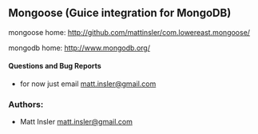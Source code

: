 ## Mongoose (Guice integration for MongoDB) ##

mongoose home: http://github.com/mattinsler/com.lowereast.mongoose/

mongodb home: http://www.mongodb.org/

#### Questions and Bug Reports
 * for now just email matt.insler@gmail.com

### Authors:
* Matt Insler       matt.insler@gmail.com

